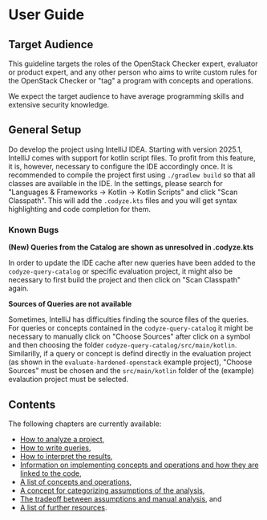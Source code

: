 # User Guide

## Target Audience

This guideline targets the roles of the OpenStack Checker expert, evaluator or product expert, and any other person who aims to write custom rules for the OpenStack Checker or "tag" a program with concepts and operations.

We expect the target audience to have average programming skills and extensive security knowledge.

## General Setup

Do develop the project using IntelliJ IDEA.
Starting with version 2025.1, IntelliJ comes with support for kotlin script files.
To profit from this feature, it is, however, necessary to configure the IDE accordingly once.
It is recommended to compile the project first using `./gradlew build` so that all classes are available in the IDE.
In the settings, please search for "Languages & Frameworks -> Kotlin -> Kotlin Scripts" and click "Scan Classpath".
This will add the `.codyze.kts` files and you will get syntax highlighting and code completion for them.

### Known Bugs

**(New) Queries from the Catalog are shown as unresolved in .codyze.kts**

In order to update the IDE cache after new queries have been added to the `codyze-query-catalog` or specific evaluation project, it might also be necessary to first build the project and then click on "Scan Classpath" again.

**Sources of Queries are not available**

Sometimes, IntelliJ has difficulties finding the source files of the queries. For queries or concepts contained in the `codyze-query-catalog` it might be necessary to manually click on "Choose Sources" after click on a symbol and then choosing the folder `codyze-query-catalog/src/main/kotlin`. Similarilly, if a query or concept is defind directly in the evaluation project (as shown in the `evaluate-hardened-openstack` example project), "Choose Sources" must be chosen and the `src/main/kotlin` folder of the (example) evalaution project must be selected.

## Contents

The following chapters are currently available:

* [How to analyze a project](analyzing-project.md),
* [How to write queries](writing-queries.md),
* [How to interpret the results](understanding-results.md),
* [Information on implementing concepts and operations and how they are linked to the code](concepts-and-operations.md),
* [A list of concepts and operations](list-concepts-and-operations.md),
* [A concept for categorizing assumptions of the analysis](assumptions-concept.md),
* [The tradeoff between assumptions and manual analysis](assumptions-tradeoff.md), and
* [A list of further resources](more-resources.md).


